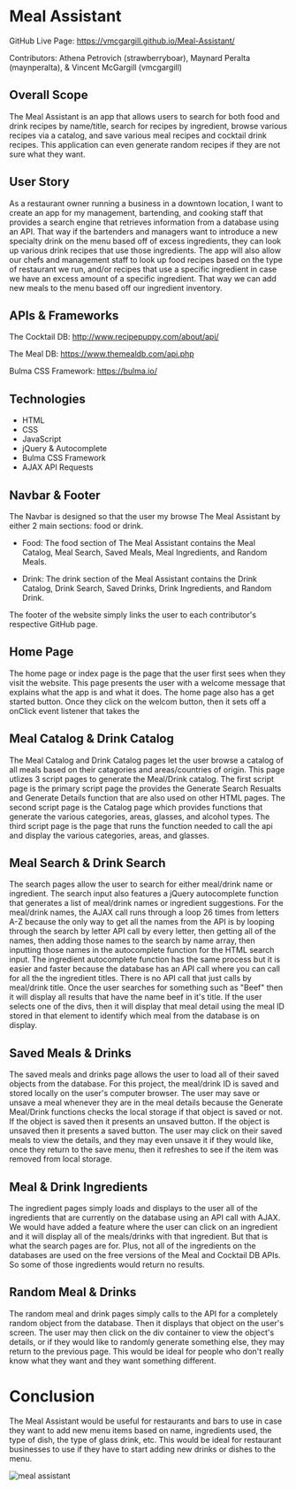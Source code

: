 # Meal Assistant

GitHub Live Page: https://vmcgargill.github.io/Meal-Assistant/

Contributors: Athena Petrovich (strawberryboar), Maynard Peralta (maynperalta), & Vincent McGargill (vmcgargill)

## Overall Scope

The Meal Assistant is an app that allows users to search for both food and drink recipes by name/title, search for recipes by ingredient, browse various recipes via a catalog, and save various meal recipes and cocktail drink recipes. This application can even generate random recipes if they are not sure what they want.

## User Story

As a restaurant owner running a business in a downtown location, I want to create an app for my management, bartending, and cooking staff that provides a search engine that retrieves information from a database using an API. That way if the bartenders and managers want to introduce a new specialty drink on the menu based off of excess ingredients, they can look up various drink recipes that use those ingredients. The app will also allow our chefs and management staff to look up food recipes based on the type of restaurant we run, and/or recipes that use a specific ingredient in case we have an excess amount of a specific ingredient. That way we can add new meals to the menu based off our ingredient inventory.

## APIs & Frameworks

The Cocktail DB: http://www.recipepuppy.com/about/api/

The Meal DB: https://www.themealdb.com/api.php

Bulma CSS Framework: https://bulma.io/

## Technologies

- HTML
- CSS
- JavaScript
- jQuery & Autocomplete
- Bulma CSS Framework
- AJAX API Requests

## Navbar & Footer

The Navbar is designed so that the user my browse The Meal Assistant by either 2 main sections: food or drink.

- Food: The food section of The Meal Assistant contains the Meal Catalog, Meal Search, Saved Meals, Meal Ingredients, and Random Meals.

- Drink: The drink section of the Meal Assistant contains the Drink Catalog, Drink Search, Saved Drinks, Drink Ingredients, and Random Drink.

The footer of the website simply links the user to each contributor's respective GitHub page.

## Home Page

The home page or index page is the page that the user first sees when they visit the website. This page presents the user with a welcome message that explains what the app is and what it does. The home page also has a get started button. Once they click on the welcom button, then it sets off a onClick event listener that takes the

## Meal Catalog & Drink Catalog

The Meal Catalog and Drink Catalog pages let the user browse a catalog of all meals based on their catagories and areas/countries of origin. This page utlizes 3 script pages to generate the Meal/Drink catalog. The first script page is the primary script page the provides the Generate Search Resualts and Generate Details function that are also used on other HTML pages. The second script page is the Catalog page which provides functions that generate the various categories, areas, glasses, and alcohol types. The third script page is the page that runs the function needed to call the api and display the various categories, areas, and glasses.

## Meal Search & Drink Search

The search pages allow the user to search for either meal/drink name or ingredient. The search input also features a jQuery autocomplete function that generates a list of meal/drink names or ingredient suggestions. For the meal/drink names, the AJAX call runs through a loop 26 times from letters A-Z because the only way to get all the names from the API is by looping through the search by letter API call by every letter, then getting all of the names, then adding those names to the search by name array, then inputting those names in the autocomplete function for the HTML search input. The ingredient autocomplete function has the same process but it is easier and faster because the database has an API call where you can call for all the the ingredient titles. There is no API call that just calls by meal/drink title. Once the user searches for something such as "Beef" then it will display all results that have the name beef in it's title. If the user selects one of the divs, then it will display that meal detail using the meal ID stored in that element to identify which meal from the database is on display.

## Saved Meals & Drinks

The saved meals and drinks page allows the user to load all of their saved objects from the database. For this project, the meal/drink ID is saved and stored locally on the user's computer browser. The user may save or unsave a meal whenever they are in the meal details because the Generate Meal/Drink functions checks the local storage if that object is saved or not. If the object is saved then it presents an unsaved button. If the object is unsaved then it presents a saved button. The user may click on their saved meals to view the details, and they may even unsave it if they would like, once they return to the save menu, then it refreshes to see if the item was removed from local storage.

## Meal & Drink Ingredients

The ingredient pages simply loads and displays to the user all of the ingredients that are currently on the database using an API call with AJAX. We would have added a feature where the user can click on an ingredient and it will display all of the meals/drinks with that ingredient. But that is what the search pages are for. Plus, not all of the ingredients on the databases are used on the free versions of the Meal and Cocktail DB APIs. So some of those ingredients would return no results.

## Random Meal & Drinks

The random meal and drink pages simply calls to the API for a completely random object from the database. Then it displays that object on the user's screen. The user may then click on the div container to view the object's details, or if they would like to randomly generate something else, they may return to the previous page. This would be ideal for people who don't really know what they want and they want something different.

# Conclusion

The Meal Assistant would be useful for restaurants and bars to use in case they want to add new menu items based on name, ingredients used, the type of dish, the type of glass drink, etc. This would be ideal for restaurant businesses to use if they have to start adding new drinks or dishes to the menu.

![meal assistant](./sources/Meal-Assistant.gif)
